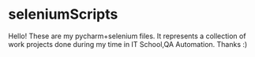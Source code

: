 # seleniumScripts

Hello!
These are my pycharm+selenium files. It represents a collection of work projects done during my time in IT School,QA Automation.
Thanks :)
